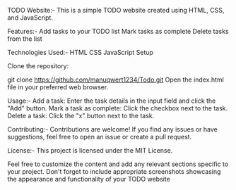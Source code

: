 TODO Website:-
This is a simple TODO website created using HTML, CSS, and JavaScript.

Features:-
Add tasks to your TODO list
Mark tasks as complete
Delete tasks from the list

Technologies Used:-
HTML
CSS
JavaScript
Setup

Clone the repository:


git clone https://github.com/manuqwert1234/Todo.git
Open the index.html file in your preferred web browser.

Usage:-
Add a task: Enter the task details in the input field and click the "Add" button.
Mark a task as complete: Click the checkbox next to the task.
Delete a task: Click the "x" button next to the task.

Contributing:-
Contributions are welcome! If you find any issues or have suggestions, feel free to open an issue or create a pull request.

License:-
This project is licensed under the MIT License.

Feel free to customize the content and add any relevant sections specific to your project. Don't forget to include appropriate screenshots showcasing the appearance and functionality of your TODO website
